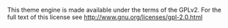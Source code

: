 This theme engine is made available under the terms of the GPLv2.
For the full text of this license see http://www.gnu.org/licenses/gpl-2.0.html